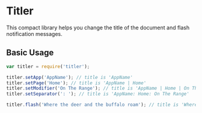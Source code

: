 # Titler

This compact library helps you change the title of the document and flash notification messages.

## Basic Usage

```javascript
var titler = require('titler');

titler.setApp('AppName'); // title is 'AppName'
titler.setPage('Home'); // title is 'AppName | Home'
titler.setModifier('On The Range'); // title is 'AppName | Home | On The Range'
titler.setSeparator(': '); // title is 'AppName: Home: On The Range'

titler.flash('Where the deer and the buffalo roam'); // title is 'Where the deer and the buffalo roam' for 5 seconds, then resets
```


